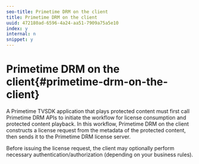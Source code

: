 ```yaml
---
seo-title: Primetime DRM on the client
title: Primetime DRM on the client
uuid: 472180ad-6596-4a24-aa51-7909a75a5e10
index: y
internal: n
snippet: y
---
```


# Primetime DRM on the client{#primetime-drm-on-the-client}

A Primetime TVSDK application that plays protected content must first call Primetime DRM APIs to initiate the workflow for license consumption and protected content playback. In this workflow, Primetime DRM on the client constructs a license request from the metadata of the protected content, then sends it to the Primetime DRM license server.

Before issuing the license request, the client may optionally perform necessary authentication/authorization (depending on your business rules). 
